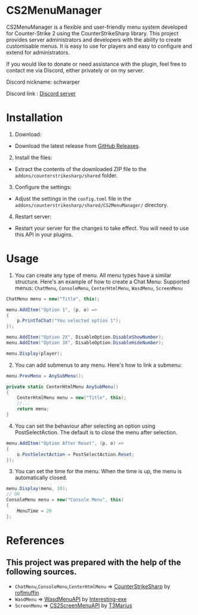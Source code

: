 # CS2MenuManager

CS2MenuManager is a flexible and user-friendly menu system developed for Counter-Strike 2 using the CounterStrikeSharp library. This project provides server administrators and developers with the ability to create customisable menus. It is easy to use for players and easy to configure and extend for administrators.

If you would like to donate or need assistance with the plugin, feel free to contact me via Discord, either privately or on my server.

Discord nickname: schwarper

Discord link : [Discord server](https://discord.gg/4zQfUzjk36)

# Installation 

1. Download:
* Download the latest release from [GitHub Releases](https://github.com/schwarper/CS2MenuManager/releases).
2. Install the files:
* Extract the contents of the downloaded ZIP file to the `addons/counterstrikesharp/shared` folder.
3. Configure the settings:
* Adjust the settings in the `config.toml` file in the `addons/counterstrikesharp/shared/CS2MenuManager/` directory.
4. Restart server:
* Restart your server for the changes to take effect. You will need to use this API in your plugins.

# Usage
1. You can create any type of menu. All menu types have a similar structure. Here's an example of how to create a Chat Menu:
Supported menus: `ChatMenu`, `ConsoleMenu`, `CenterHtmlMenu`, `WasdMenu`, `ScreenMenu`
```csharp
ChatMenu menu = new("Title", this);

menu.AddItem("Option 1", (p, o) =>
{
    p.PrintToChat("You selected option 1");
});

menu.AddItem("Option 2X", DisableOption.DisableShowNumber);
menu.AddItem("Option 3X", DisableOption.DisableHideNumber);

menu.Display(player);
```

2. You can add submenus to any menu. Here's how to link a submenu:
```csharp
menu.PrevMenu = AnySubMenu();

private static CenterHtmlMenu AnySubMenu()
{
    CenterHtmlMenu menu = new("Title", this);
    //...
    return menu;
}
```

4. You can set the behaviour after selecting an option using PostSelectAction. The default is to close the menu after selection.
```csharp
menu.AddItem("Option After Reset", (p, o) =>
{
    o.PostSelectAction = PostSelectAction.Reset;
});
```

3. You can set the time for the menu. When the time is up, the menu is automatically closed.
```csharp
menu.Display(menu, 10);
// OR
ConsoleMenu menu = new("Console Menu", this)
{
    MenuTime = 20
};
```

# References
## This project was prepared with the help of the following sources.
* `ChatMenu`,`ConsoleMenu`,`CenterHtmlMenu` => [CounterStrikeSharp](https://github.com/roflmuffin/CounterStrikeSharp) by [roflmuffin](https://github.com/roflmuffin)
* `WasdMenu` => [WasdMenuAPI](https://github.com/Interesting-exe/WASDMenuAPI) by [Interesting-exe](https://github.com/Interesting-exe)
* `ScreenMenu` => [CS2ScreenMenuAPI](https://github.com/T3Marius/CS2ScreenMenuAPI) by [T3Marius](https://github.com/T3Marius)
